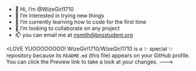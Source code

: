 - 👋 Hi, I’m @WizeGirl1710
- 👀 I’m interested in trying new things
- 🌱 I’m currently learning how to code for the first time
- 💞️ I’m looking to collaborate on any project
- 📫 you can email me at nsmith@bnsstudent.org

<LOVE YUOOOOOOOO!
WizeGirl1710/WizeGirl1710 is a ✨ special ✨ repository because its `README.md` (this file) appears on your GitHub profile.
You can click the Preview link to take a look at your changes.
--->
